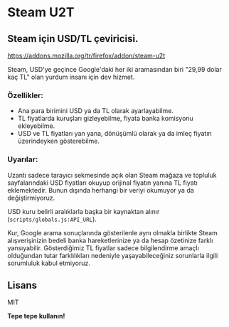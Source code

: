 # Steam U2T

## Steam için USD/TL çeviricisi.

https://addons.mozilla.org/tr/firefox/addon/steam-u2t

Steam, USD'ye geçince Google'daki her iki aramasından biri "29,99 dolar kaç TL" olan yurdum insanı için dev hizmet.

### Özellikler:

- Ana para birimini USD ya da TL olarak ayarlayabilme.
- TL fiyatlarda kuruşları gizleyebilme, fiyata banka komisyonu ekleyebilme.
- USD ve TL fiyatları yan yana, dönüşümlü olarak ya da imleç fiyatın üzerindeyken gösterebilme.

### Uyarılar:

Uzantı sadece tarayıcı sekmesinde açık olan Steam mağaza ve topluluk sayfalarındaki USD fiyatları okuyup orijinal fiyatın yanına TL fiyatı eklemektedir. Bunun dışında herhangi bir veriyi okumuyor ya da değiştirmiyoruz.

USD kuru belirli aralıklarla başka bir kaynaktan alınır (```scripts/globals.js:API_URL```).

Kur, Google arama sonuçlarında gösterilenle aynı olmakla birlikte Steam alışverişinizin bedeli banka hareketlerinize ya da hesap özetinize farklı yansıyabilir. Gösterdiğimiz TL fiyatlar sadece bilgilendirme amaçlı olduğundan tutar farklılıkları nedeniyle yaşayabileceğiniz sorunlarla ilgili sorumluluk kabul etmiyoruz.

## Lisans

MIT

**Tepe tepe kullanın!**
